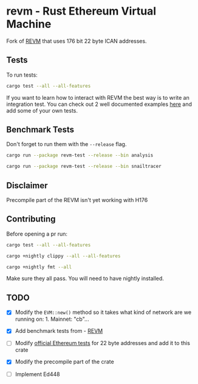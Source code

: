 # revm - Rust Ethereum Virtual Machine

Fork of [REVM](https://github.com/bluealloy/revm) that uses 176 bit 22 byte ICAN addresses.

## Tests

To run tests:
```bash
cargo test --all --all-features
```

If you want to learn how to interact with REVM the best way is to write an integration test.
You can check out 2 well documented examples [here](https://github.com/Kuly14/ican-revm/tree/main/bins/revme/tests) and add some of your own tests.

## Benchmark Tests
Don't forget to run them with the `--release` flag.

```bash
cargo run --package revm-test --release --bin analysis
```
```bash
cargo run --package revm-test --release --bin snailtracer
```

## Disclaimer
Precompile part of the REVM isn't yet working with H176

## Contributing
Before opening a pr run:
```bash
cargo test --all --all-features
```
```bash
cargo +nightly clippy --all --all-features
```
```bash
cargo +nightly fmt --all
```

Make sure they all pass.
You will need to have nightly installed.

## TODO
 - [x] Modify the `EVM::new()` method so it takes what kind of network are we running on: 1. Mainnet: "cb"...
 - [x] Add benchmark tests from - [REVM](https://github.com/bluealloy/revm/tree/main/bins/revm-test/src/bin) 
 - [ ] Modify [official Ethereum tests](https://github.com/ethereum/tests/tree/develop/GeneralStateTests) for 22 byte addresses and add it to this crate
 - [x] Modify the precompile part of the crate
 - [ ] Implement Ed448


